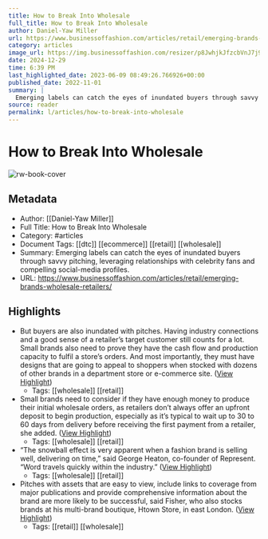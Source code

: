 ```yaml
---
title: How to Break Into Wholesale
full_title: How to Break Into Wholesale
author: Daniel-Yaw Miller
url: https://www.businessoffashion.com/articles/retail/emerging-brands-wholesale-retailers/
category: articles
image_url: https://img.businessoffashion.com/resizer/p8JwhjkJfzcbVnJ7j9qmXo6Z4rs=/1200x630/filters:format(jpg):quality(70)/cloudfront-eu-central-1.images.arcpublishing.com/businessoffashion/WAZTTYFM5FGR5KGESPWXBDLFDI.jpg
date: 2024-12-29
time: 6:39 PM
last_highlighted_date: 2023-06-09 08:49:26.766926+00:00
published_date: 2022-11-01
summary: |
  Emerging labels can catch the eyes of inundated buyers through savvy pitching, leveraging relationships with celebrity fans and compelling social-media profiles. 
source: reader
permalink: l/articles/how-to-break-into-wholesale
---
```

# How to Break Into Wholesale

![rw-book-cover](https://img.businessoffashion.com/resizer/p8JwhjkJfzcbVnJ7j9qmXo6Z4rs=/1200x630/filters:format(jpg):quality(70)/cloudfront-eu-central-1.images.arcpublishing.com/businessoffashion/WAZTTYFM5FGR5KGESPWXBDLFDI.jpg)

## Metadata
- Author: [[Daniel-Yaw Miller]]
- Full Title: How to Break Into Wholesale
- Category: #articles
- Document Tags: [[dtc]] [[ecommerce]] [[retail]] [[wholesale]] 
- Summary: Emerging labels can catch the eyes of inundated buyers through savvy pitching, leveraging relationships with celebrity fans and compelling social-media profiles. 
- URL: https://www.businessoffashion.com/articles/retail/emerging-brands-wholesale-retailers/

## Highlights
- But buyers are also inundated with pitches. Having industry connections and a good sense of a retailer’s target customer still counts for a lot. Small brands also need to prove they have the cash flow and production capacity to fulfil a store’s orders. And most importantly, they must have designs that are going to appeal to shoppers when stocked with dozens of other brands in a department store or e-commerce site. ([View Highlight](https://read.readwise.io/read/01h2fncqc6bbp5e42zw38m92mf))
    - Tags: [[wholesale]] [[retail]] 
- Small brands need to consider if they have enough money to produce their initial wholesale orders, as retailers don’t always offer an upfront deposit to begin production, especially as it’s typical to wait up to 30 to 60 days from delivery before receiving the first payment from a retailer, she added. ([View Highlight](https://read.readwise.io/read/01h2fnfrvq1x84dq0gy1demjf4))
    - Tags: [[wholesale]] [[retail]] 
- “The snowball effect is very apparent when a fashion brand is selling well, delivering on time,” said George Heaton, co-founder of Represent. “Word travels quickly within the industry.” ([View Highlight](https://read.readwise.io/read/01h2fng85hh7kwvfec17yf9r56))
    - Tags: [[wholesale]] [[retail]] 
- Pitches with assets that are easy to view, include links to coverage from major publications and provide comprehensive information about the brand are more likely to be successful, said Fisher, who also stocks brands at his multi-brand boutique, Htown Store, in east London. ([View Highlight](https://read.readwise.io/read/01h2fnh8yaebmxq1whaeqdxsz4))
    - Tags: [[retail]] [[wholesale]] 


